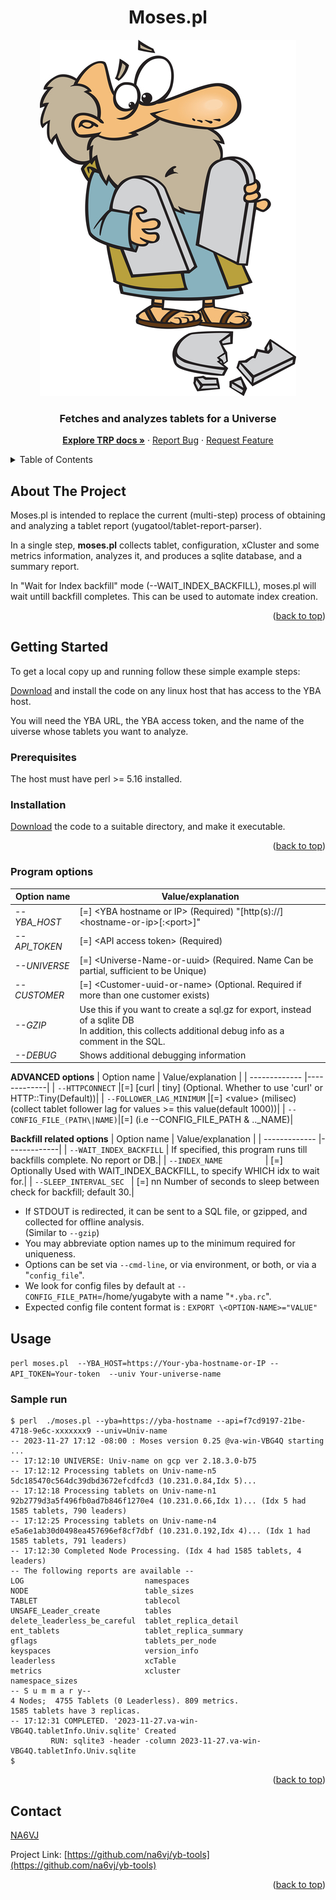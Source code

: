 <a name="readme-top"></a>

<!-- PROJECT SHIELDS -->

<h1 align="center">Moses.pl</h1>

<div align="center">
  <a href="https://github.com/yugabyte/yb-tools/tree/main/tablet-report-parser">
    <img src="moses-dropping-a-tablet.png" alt="Logo" >
  </a>

  <h3 align="center">
    Fetches and analyzes tablets for a Universe</h3>
    <p/>
    <a href="https://github.com/yugabyte/yb-tools/tree/main/tablet-report-parser"><strong>Explore TRP docs »</strong></a>
    ·
    <a href="https://github.com/yugabyte/yb-tools/tree/main/tablet-report-parser/issues">Report Bug</a>
    ·
    <a href="https://github.com/yugabyte/yb-tools/tree/main/tablet-report-parser/issues">Request Feature</a>
</div>



<!-- TABLE OF CONTENTS -->
<details>
  <summary>Table of Contents</summary>
  <ol>
    <li>
      <a href="#about-the-project">About The Project</a>
    </li>
    <li>
      <a href="#getting-started">Getting Started</a>
      <ul>
        <li><a href="#prerequisites">Prerequisites</a></li>
        <li><a href="#installation">Installation</a></li>
        <li><a href="#Program options">Program options</a></li>
      </ul>
    </li>
    <li><a href="#usage">Usage</a></li>
    <li><a href="#contact">Contact</a></li>

  </ol>
</details>



<!-- ABOUT THE PROJECT -->
## About The Project

Moses.pl is intended to replace the current (multi-step) process of obtaining and analyzing a tablet report (yugatool/tablet-report-parser).

In a single step, **moses.pl** collects tablet, configuration, xCluster and some metrics information, analyzes it, and produces a 
sqlite database, and a summary report.

In "Wait for Index backfill" mode (--WAIT_INDEX_BACKFILL), moses.pl will wait untill backfill completes. This can be used to automate index creation.
<p align="right">(<a href="#readme-top">back to top</a>)</p>


<!-- GETTING STARTED -->
## Getting Started

To get a local copy up and running follow these simple example steps:

<a href="https://github.com/yugabyte/yb-tools/blob/main/tablet-report-parser/moses.pl">Download</a> and install the code on any linux host that has access to the YBA host.

You will need the YBA URL, the YBA access token, and the name of the uiverse whose tablets you want to analyze.

### Prerequisites

The host must have perl >= 5.16 installed.

### Installation

<a href="https://github.com/yugabyte/yb-tools/blob/main/tablet-report-parser/moses.pl">Download</a> the code to a suitable directory, and make it executable.

<p align="right">(<a href="#readme-top">back to top</a>)</p>

### Program options
| Option name  | Value/explanation |
| ------------- |-------------|
|  *--YBA_HOST*        | [=] \<YBA hostname or IP> (Required) "[http(s)://]\<hostname-or-ip>[:\<port>]"|
|  *--API_TOKEN*       | [=] \<API access token>   (Required)|
|  *--UNIVERSE*        | [=] \<Universe-Name-or-uuid>  (Required. Name Can be partial, sufficient to be Unique)|
|  *--CUSTOMER*        | [=] \<Customer-uuid-or-name> (Optional. Required if more than one customer exists)|
|  *--GZIP*            | Use this if you want to create a sql.gz for export, instead of a sqlite DB<br/> In addition, this collects additional debug info as a comment in the SQL.|
|  *--DEBUG*           | Shows additional debugging  information|

   **ADVANCED options**
| Option name  | Value/explanation |
| ------------- |-------------|
|   `--HTTPCONNECT`            |[=] [curl \| tiny]    (Optional. Whether to use 'curl' or HTTP::Tiny(Default))|
|   `--FOLLOWER_LAG_MINIMUM`   |[=] \<value> (milisec)(collect tablet follower lag for values >= this value(default 1000))|
|   `--CONFIG_FILE_(PATH\|NAME)`|[=] <path-or-name-of-file-containing-options> (i.e --CONFIG_FILE_PATH & .._NAME)|
   
   **Backfill related options**
| Option name  | Value/explanation |
| ------------- |-------------|
|   `--WAIT_INDEX_BACKFILL` |        If specified, this program runs till backfills complete. No report or DB.|
|   `--INDEX_NAME         ` |    [=] <idx-name> Optionally Used with WAIT_INDEX_BACKFILL, to specify WHICH idx to wait for.|
|   `--SLEEP_INTERVAL_SEC ` |    [=] nn  Number of seconds to sleep between check for backfill; default 30.|


* If STDOUT is redirected, it can be sent to  a SQL file, or gzipped, and collected for offline analysis.\
   (Similar to `--gzip`)
* You may abbreviate option names up to the minimum required for uniqueness.
* Options can be set via `--cmd-line`, or via environment, or both, or via a "`config_file`".
* We look for config files by default at `--CONFIG_FILE_PATH`=/home/yugabyte with a name "`*.yba.rc`".
* Expected config file content format is : `EXPORT \<OPTION-NAME>="VALUE"`

<!-- USAGE EXAMPLES -->
## Usage
 
 `perl moses.pl  --YBA_HOST=https://Your-yba-hostname-or-IP --API_TOKEN=Your-token  --univ Your-universe-name`

### Sample run
```
$ perl  ./moses.pl --yba=https://yba-hostname --api=f7cd9197-21be-4718-9e6c-xxxxxxx9 --univ=Univ-name
-- 2023-11-27 17:12 -08:00 : Moses version 0.25 @va-win-VBG4Q starting ...
-- 17:12:10 UNIVERSE: Univ-name on gcp ver 2.18.3.0-b75
-- 17:12:12 Processing tablets on Univ-name-n5 5dc185470c564dc39dbd3672efcdfcd3 (10.231.0.84,Idx 5)...
-- 17:12:18 Processing tablets on Univ-name-n1 92b2779d3a5f496fb0ad7b846f1270e4 (10.231.0.66,Idx 1)... (Idx 5 had 1585 tablets, 790 leaders)
-- 17:12:25 Processing tablets on Univ-name-n4 e5a6e1ab30d0498ea457696ef8cf7dbf (10.231.0.192,Idx 4)... (Idx 1 had 1585 tablets, 791 leaders)
-- 17:12:30 Completed Node Processing. (Idx 4 had 1585 tablets, 4 leaders)
-- The following reports are available --
LOG                           namespaces
NODE                          table_sizes
TABLET                        tablecol
UNSAFE_Leader_create          tables
delete_leaderless_be_careful  tablet_replica_detail
ent_tablets                   tablet_replica_summary
gflags                        tablets_per_node
keyspaces                     version_info
leaderless                    xcTable
metrics                       xcluster
namespace_sizes
-- S u m m a r y--
4 Nodes;  4755 Tablets (0 Leaderless). 809 metrics.
1585 tablets have 3 replicas.
-- 17:12:31 COMPLETED. '2023-11-27.va-win-VBG4Q.tabletInfo.Univ.sqlite' Created
         RUN: sqlite3 -header -column 2023-11-27.va-win-VBG4Q.tabletInfo.Univ.sqlite
$
```
<p align="right">(<a href="#readme-top">back to top</a>)</p>



<!-- CONTACT -->
## Contact

<a href="https://github.com/na6vj">NA6VJ</a>

Project Link: [https://github.com/na6vj/yb-tools](https://github.com/na6vj/yb-tools)

<p align="right">(<a href="#readme-top">back to top</a>)</p>

